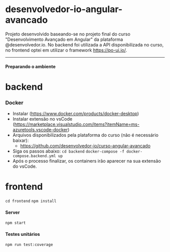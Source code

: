 # desenvolvedor-io-angular-avancado
Projeto desenvolvido baseando-se no projeto final do curso "Desenvolvimento Avançado em Angular" da plataforma @desenvolvedor.io.
No backend foi utilizada a API disponibilizada no curso, no frontend optei em utilizar o framework https://po-ui.io/.

---

#### Preparando o ambiente

# backend
### Docker
- Instalar (https://www.docker.com/products/docker-desktop)
- Instalar extensão no vsCode (https://marketplace.visualstudio.com/items?itemName=ms-azuretools.vscode-docker)
- Arquivos disponibilizados pela plataforma do curso (não é necessário baixar):
  - https://github.com/desenvolvedor-io/curso-angular-avancado
- Siga os passos abaixo:
`
cd backend
`
`
docker-compose -f docker-compose.backend.yml up
`
- Após o processo finalizar, os containers irão aparecer na sua extensão do vsCode.

# frontend
`
cd frontend
`
`
npm install
`

#### Server
`
npm start
`

#### Testes unitários
`
npm run test:coverage
`
